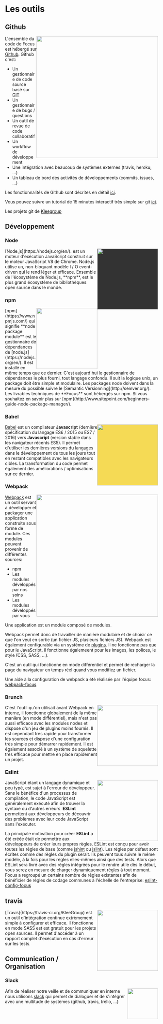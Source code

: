 # Les outils

## Github
<img src="http://www.aha.io/assets/integration_logos/github-bb449e0ffbacbcb7f9c703db85b1cf0b.png" width="400" style='float:right' />

L'ensemble du code de Focus est hébergé sur [Github](https://github.com).
Github c'est:
- Un gestionnaire de code source basé sur [GIT](https://git-scm.com/)
- Un gestionnaire de bugs / questions
- Un outil de revue de code collaboratif
- Un workflow de développement
- Une intégration avec beaucoup de systèmes externes (travis, heroku, ...)
- Un tableau de bord des activités de développements (commits, issues, ...)

Les fonctionnalités de Github sont décrites en détail [ici](https://github.com/features).

Vous pouvez suivre un tutorial de 15 minutes interactif très simple sur git [ici](https://try.github.io/levels/1/challenges/1).

Les projets git de [Kleegroup](https://github.com/KleeGroup)

## Développement

### Node
<img src="https://nodejs.org/static/images/logo.svg" width="200" style='float:right; background-color:#333' />
 [Node.js](https://nodejs.org/en/). est un moteur d'exécution JavaScript construit sur le moteur JavaScript V8 de Chrome. Node.js utilise un, non-bloquant modèle I / O event-driven qui le rend léger et efficace. Ensemble de l'écosystème de Node.js, **npm**, est le plus grand écosystème de bibliothèques open source dans le monde.


### npm
<img src="https://www.npmjs.com/static/images/npm-logo.svg" width="200" style='float:right' />
[npm](https://www.npmjs.com/) qui signifie **node package module** est le gestionnaire de dépendances de [node.js](https://nodejs.org/en/). Il est installé en même temps que ce dernier. C'est aujourd'hui le gestionnaire de dépendances le plus fourni, tout langage confondu. Il suit la logique unix, un package doit être simple et modulaire. Les packages node doivent dans la mesure du possible suivre le [Semantic Versionning](http://semver.org/). Les livrables techniques de **Focus** sont hébergés sur npm. Si vous souhaitez en savoir plus sur [npm](http://www.sitepoint.com/beginners-guide-node-package-manager/).


### Babel

<img src="https://babeljs.io/images/logo.svg" width="200" style='float:right; background-color:#f5da55' />

[Babel](https://babeljs.io/) est un compilateur **Javascript** (dernière spécification du langage ES6 / 2015 ou ES7 / 2016) vers **Javascript** (version stable dans les navigateur récents ES5). Il permet d'utiliser les dernières versions du langages dans le développement de tous les jours tout en restant compatibles avec les navigateurs cibles. La transformation du code permet également des améliorations / optimisations sur ce dernier.

### Webpack

<img src="https://webpack.github.io/assets/what-is-webpack.png" width="400" style='float:right' />

[Webpack](https://webpack.github.io/) est un outil servant à développer et packager une application construite sous forme de module. Ces modules peuvent provenir de différentes sources:
- [npm](https://www.npmjs.com/)
- Les modules développés par nos soins
- Les modules développés par vous

Une application est un module composé de modules.

Webpack permet donc de travailler de manière modulaire et de choisir ce que l'on veut en sortie (un fichier JS, plusieurs fichiers JS).
Webpack est également configurable via un système de [plugins](http://webpack.github.io/docs/). Il ne fonctionne pas que pour le JavaScript, il fonctionne égalemeent pour les images, les polices, le style (CSS, SASS, ...).

C'est un outil qui fonctionne en mode différentiel et permet de recharger la page du navigateur en temps réel quand vous modifiez un fichier.

Une aide à la configuration de webpack a été réalisée par l'équipe focus: [webpack-focus](https://github.com/KleeGroup/webpack-focus)

### Brunch

<img src="https://camo.githubusercontent.com/56a4708402855f3c8dc2aff7f4123039a1d12ff0/687474703a2f2f6272756e63682e696f2f696d616765732f7376672f706e672f6272756e63682d6c6f676f2d6e61706b696e2e706e67" width="200" style='float:right' />
C'est l'outil qu'on utilisait avant Webpack en interne, il fonctionne globalement de la même manière (en mode différentiel), mais n'est pas aussi efficace avec les modules nodes et dispose d'un jeu de plugins moins fournis.
Il est cependant très rapide pour transformer les sources et dispose d'une configuration très simple pour démarrer rapidement. Il est également associé à un système de squelette très efficace pour mettre en place rapidement un projet.

### Eslint

<img src="http://eslint.org/img/logo.svg" width="200" style='float:right' />

JavaScript étant un langage dynamique et peu typé, est  sujet à l'erreur de développeur. Sans le bénéfice d'un processus de compilation, le code JavaScript est généralement exécuté afin de trouver la syntaxe ou d'autres erreurs. **ESLint** permettent aux développeurs de découvrir des problèmes avec leur code JavaScript sans l'exécuter.

La principale motivation pour créer **ESLint** a été créée était de permettre aux développeurs de créer leurs propres règles. ESLint est conçu pour avoir toutes les règles de base (comme [jshint](http://jshint.com/) ou [jslint](http://www.jslint.com/)). Les règles par défaut sont écrites comme des règles du plugin serait. Ils peuvent tous suivre le même modèle, à la fois pour les règles elles-mêmes ainsi que des tests. Alors que ESLint sera livré avec des règles intégrées pour le rendre utile dès le début, vous serez en mesure de charger dynamiquement règles à tout moment.
Focus a regroupé un certains nombre de règles existantes afin de bénéficier de règles de codage communes à l'échelle de l'entreprise: [eslint-config-focus](https://github.com/KleeGroup/eslint-config-focus)

## travis


<img src="https://education.github.com/assets/pack/logo-travis-b597477c96c30366bea1ac6ea934f873.jpg" width="200" style='float:right' />
[Travis](https://travis-ci.org/KleeGroup) est un outil d'intégration continue extrèmement simple à configurer et efficace. Il fonctionne en mode SASS est est gratuit pour les projets open sources. Il permet d'accéder à un rapport complet d'exécution en cas d'erreur sur les tests.



## Communication / Organisation

### Slack

<img src="https://slack.global.ssl.fastly.net/66f9/img/landing/header_logo_sprite.png" width="100" style='float:right' />

Afin de réaliser notre veille et de communiquer en interne nous utilisons [slack](https://slack.com/) qui permet de dialoguer et de s'intégrer avec une multitude de systèmes (github, travis, trello, ...)
